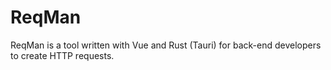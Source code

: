 # ReqMan

ReqMan is a tool written with Vue and Rust (Tauri) for back-end developers to create HTTP requests.
